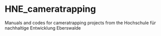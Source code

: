 # HNE_cameratrapping
Manuals and codes for cameratrapping projects from the Hochschule für nachhaltige Entwicklung Eberswalde
